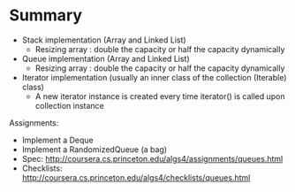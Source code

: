 # Summary
* Stack implementation (Array and Linked List)
  * Resizing array : double the capacity or half the capacity dynamically
* Queue implementation (Array and Linked List)
  * Resizing array : double the capacity or half the capacity dynamically
* Iterator implementation (usually an inner class of the collection (Iterable) class)
  * A new iterator instance is created every time iterator() is called upon collection instance


Assignments:
* Implement a Deque
* Implement a RandomizedQueue (a bag)
* Spec: http://coursera.cs.princeton.edu/algs4/assignments/queues.html
* Checklists: http://coursera.cs.princeton.edu/algs4/checklists/queues.html

